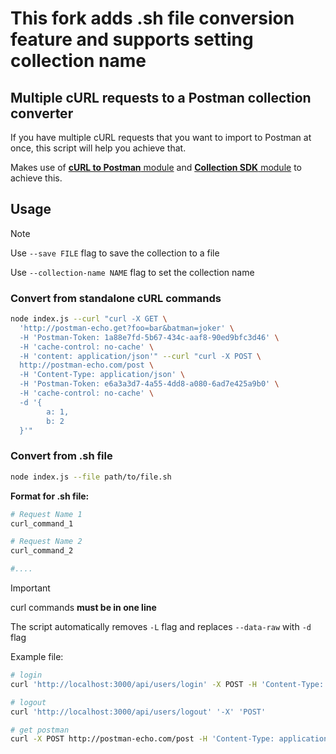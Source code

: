 # This fork adds .sh file conversion feature and supports setting collection name
## Multiple cURL requests to a Postman collection converter

If you have multiple cURL requests that you want to import to Postman at once, this script will help you achieve that.

Makes use of [**cURL to Postman** module](https://github.com/postmanlabs/curl-to-postman) and [**Collection SDK** module](https://github.com/postmanlabs/postman-collection/) to achieve this.

## Usage
> [!NOTE]
> Use `--save FILE` flag to save the collection to a file
> 
> Use `--collection-name NAME` flag to set the collection name

### Convert from standalone cURL commands
``` bash
node index.js --curl "curl -X GET \
  'http://postman-echo.get?foo=bar&batman=joker' \
  -H 'Postman-Token: 1a88e7fd-5b67-434c-aaf8-90ed9bfc3d46' \
  -H 'cache-control: no-cache' \
  -H 'content: application/json'" --curl "curl -X POST \
  http://postman-echo.com/post \
  -H 'Content-Type: application/json' \
  -H 'Postman-Token: e6a3a3d7-4a55-4dd8-a080-6ad7e425a9b0' \
  -H 'cache-control: no-cache' \
  -d '{
        a: 1,
        b: 2
  }'"
```

### Convert from .sh file
```bash
node index.js --file path/to/file.sh
```
**Format for .sh file:**
```bash
# Request Name 1
curl_command_1

# Request Name 2
curl_command_2

#....
```

> [!IMPORTANT]
> curl commands **must be in one line**
> 
> The script automatically removes `-L` flag and replaces `--data-raw` with `-d` flag

Example file:
```bash
# login
curl 'http://localhost:3000/api/users/login' -X POST -H 'Content-Type: application/json' --data-raw '{   "email": "test@test.com",   "password": "testtest" }'

# logout
curl 'http://localhost:3000/api/users/logout' '-X' 'POST'

# get postman
curl -X POST http://postman-echo.com/post -H 'Content-Type: application/json' -H 'Postman-Token: e6a3a3d7-4a55-4dd8-a080-6ad7e425a9b0' -H 'cache-control: no-cache' -d '{ a: 1, b: 2 }'

